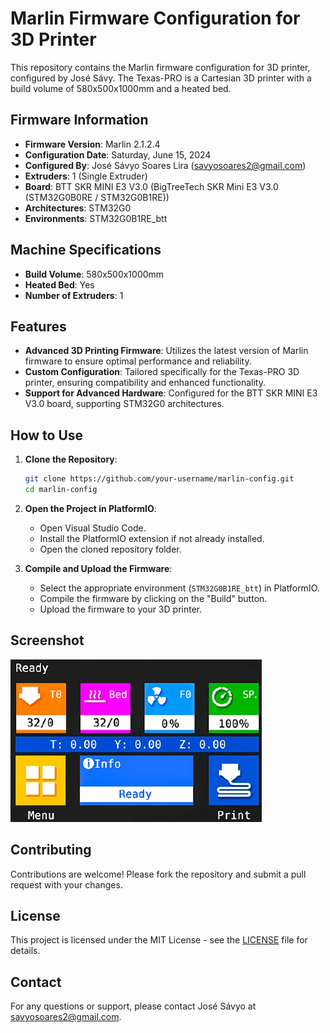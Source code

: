 # Marlin Firmware Configuration for 3D Printer

This repository contains the Marlin firmware configuration for 3D printer, configured by José Sávy. The Texas-PRO is a Cartesian 3D printer with a build volume of 580x500x1000mm and a heated bed.

## Firmware Information

- **Firmware Version**: Marlin 2.1.2.4
- **Configuration Date**: Saturday, June 15, 2024
- **Configured By**: José Sávyo Soares Lira (savyosoares2@gmail.com)
- **Extruders**: 1 (Single Extruder)
- **Board**: BTT SKR MINI E3 V3.0 (BigTreeTech SKR Mini E3 V3.0 (STM32G0B0RE / STM32G0B1RE))
- **Architectures**: STM32G0
- **Environments**: STM32G0B1RE_btt

## Machine Specifications

- **Build Volume**: 580x500x1000mm
- **Heated Bed**: Yes
- **Number of Extruders**: 1

## Features

- **Advanced 3D Printing Firmware**: Utilizes the latest version of Marlin firmware to ensure optimal performance and reliability.
- **Custom Configuration**: Tailored specifically for the Texas-PRO 3D printer, ensuring compatibility and enhanced functionality.
- **Support for Advanced Hardware**: Configured for the BTT SKR MINI E3 V3.0 board, supporting STM32G0 architectures.

## How to Use

1. **Clone the Repository**:
    ```bash
    git clone https://github.com/your-username/marlin-config.git
    cd marlin-config
    ```

2. **Open the Project in PlatformIO**:
    - Open Visual Studio Code.
    - Install the PlatformIO extension if not already installed.
    - Open the cloned repository folder.

3. **Compile and Upload the Firmware**:
    - Select the appropriate environment (`STM32G0B1RE_btt`) in PlatformIO.
    - Compile the firmware by clicking on the "Build" button.
    - Upload the firmware to your 3D printer.

## Screenshot

![Firmware Information](images/IHM.png)

## Contributing

Contributions are welcome! Please fork the repository and submit a pull request with your changes.

## License

This project is licensed under the MIT License - see the [LICENSE](LICENSE) file for details.

## Contact

For any questions or support, please contact José Sávyo at savyosoares2@gmail.com.
